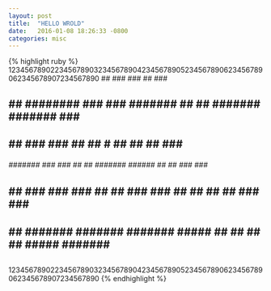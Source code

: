 ```yaml
---
layout: post
title:  "HELLO WROLD"
date:   2016-01-08 18:26:33 -0800
categories: misc
---
```

{% highlight ruby %}
12345678902234567890323456789042345678905234567890623456789062345678907234567890
                                              ##
                ###     ###                   ##                  ###
##  ## ######## ###     ###   #######    ##   ## ####### #######  ###    #######
##  ##          ###     ###         ##   ## # ##       ##      ## ###          ##
######  ####### ###     ###    ##   ##   #######  ######  ##   ## ###     ###  ##
##  ##  ###     ###     ###    ##   ##   ### ###  ##  ##  ##   ## ###     ###  ##
##  ##  ####### ####### ####### #####    ##   ##  ##   ##  #####  ####### ######
##
12345678902234567890323456789042345678905234567890623456789062345678907234567890
{% endhighlight %}